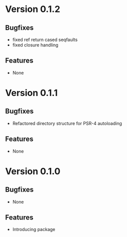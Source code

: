 # Version 0.1.2

## Bugfixes

* fixed ref return cased seqfaults
* fixed closure handling

## Features

* None

# Version 0.1.1

## Bugfixes

* Refactored directory structure for PSR-4 autoloading

## Features

* None

# Version 0.1.0

## Bugfixes

* None

## Features

* Introducing package
